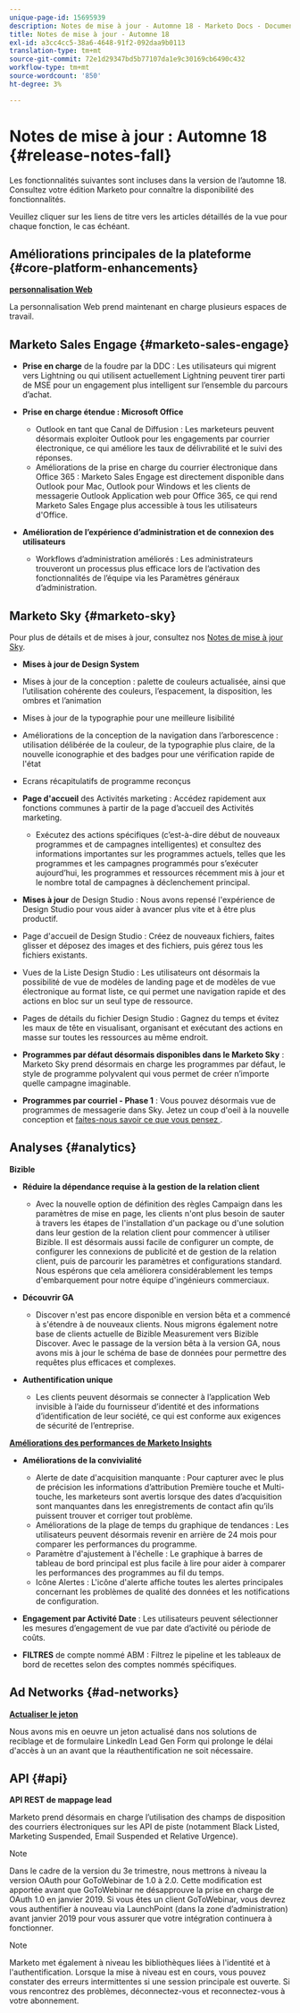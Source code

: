 ```yaml
---
unique-page-id: 15695939
description: Notes de mise à jour - Automne 18 - Marketo Docs - Documentation du produit
title: Notes de mise à jour - Automne 18
exl-id: a3cc4cc5-38a6-4648-91f2-092daa9b0113
translation-type: tm+mt
source-git-commit: 72e1d29347bd5b77107da1e9c30169cb6490c432
workflow-type: tm+mt
source-wordcount: '850'
ht-degree: 3%

---
```


# Notes de mise à jour : Automne 18 {#release-notes-fall}

Les fonctionnalités suivantes sont incluses dans la version de l’automne 18. Consultez votre édition Marketo pour connaître la disponibilité des fonctionnalités.

Veuillez cliquer sur les liens de titre vers les articles détaillés de la vue pour chaque fonction, le cas échéant.

## Améliorations principales de la plateforme {#core-platform-enhancements}

**[personnalisation Web](/help/marketo/product-docs/web-personalization/getting-started/workspaces-in-web-personalization.md)**

La personnalisation Web prend maintenant en charge plusieurs espaces de travail.

## Marketo Sales Engage {#marketo-sales-engage}

* **Prise en charge** de la foudre par la DDC : Les utilisateurs qui migrent vers Lightning ou qui utilisent actuellement Lightning peuvent tirer parti de MSE pour un engagement plus intelligent sur l’ensemble du parcours d’achat.

* **Prise en charge étendue : Microsoft Office**

   * Outlook en tant que Canal de Diffusion : Les marketeurs peuvent désormais exploiter Outlook pour les engagements par courrier électronique, ce qui améliore les taux de délivrabilité et le suivi des réponses.
   * Améliorations de la prise en charge du courrier électronique dans Office 365 : Marketo Sales Engage est directement disponible dans Outlook pour Mac, Outlook pour Windows et les clients de messagerie Outlook Application web pour Office 365, ce qui rend Marketo Sales Engage plus accessible à tous les utilisateurs d&#39;Office.

* **Amélioration de l’expérience d’administration et de connexion des utilisateurs**

   * Workflows d’administration améliorés : Les administrateurs trouveront un processus plus efficace lors de l’activation des fonctionnalités de l’équipe via les Paramètres généraux d’administration.

## Marketo Sky {#marketo-sky}

Pour plus de détails et de mises à jour, consultez nos [Notes de mise à jour Sky](https://help.marketo.com).

* **Mises à jour de Design System**

* Mises à jour de la conception : palette de couleurs actualisée, ainsi que l’utilisation cohérente des couleurs, l’espacement, la disposition, les ombres et l’animation
* Mises à jour de la typographie pour une meilleure lisibilité
* Améliorations de la conception de la navigation dans l’arborescence : utilisation délibérée de la couleur, de la typographie plus claire, de la nouvelle iconographie et des badges pour une vérification rapide de l&#39;état
* Ecrans récapitulatifs de programme reconçus

* **Page d&#39;accueil** des Activités marketing : Accédez rapidement aux fonctions communes à partir de la page d’accueil des Activités marketing.

   * Exécutez des actions spécifiques (c’est-à-dire début de nouveaux programmes et de campagnes intelligentes) et consultez des informations importantes sur les programmes actuels, telles que les programmes et les campagnes programmés pour s’exécuter aujourd’hui, les programmes et ressources récemment mis à jour et le nombre total de campagnes à déclenchement principal.

* **Mises à jour** de Design Studio : Nous avons repensé l&#39;expérience de Design Studio pour vous aider à avancer plus vite et à être plus productif.
* Page d&#39;accueil de Design Studio : Créez de nouveaux fichiers, faites glisser et déposez des images et des fichiers, puis gérez tous les fichiers existants.
* Vues de la Liste Design Studio : Les utilisateurs ont désormais la possibilité de vue de modèles de landing page et de modèles de vue électronique au format liste, ce qui permet une navigation rapide et des actions en bloc sur un seul type de ressource.
* Pages de détails du fichier Design Studio : Gagnez du temps et évitez les maux de tête en visualisant, organisant et exécutant des actions en masse sur toutes les ressources au même endroit.
* **Programmes par défaut désormais disponibles dans le Marketo Sky** : Marketo Sky prend désormais en charge les programmes par défaut, le style de programme polyvalent qui vous permet de créer n’importe quelle campagne imaginable.
* **Programmes par courriel - Phase 1** : Vous pouvez désormais vue de programmes de messagerie dans Sky. Jetez un coup d&#39;oeil à la nouvelle conception et [faites-nous savoir ce que vous pensez ](https://go.marketo.com/NextGenUX---USA---Apr-2018-fcp_Landing-Page-Feedback.html).

## Analyses {#analytics}

**Bizible**

* **Réduire la dépendance requise à la gestion de la relation client**

   * Avec la nouvelle option de définition des règles Campaign dans les paramètres de mise en page, les clients n&#39;ont plus besoin de sauter à travers les étapes de l&#39;installation d&#39;un package ou d&#39;une solution dans leur gestion de la relation client pour commencer à utiliser Bizible. Il est désormais aussi facile de configurer un compte, de configurer les connexions de publicité et de gestion de la relation client, puis de parcourir les paramètres et configurations standard. Nous espérons que cela améliorera considérablement les temps d&#39;embarquement pour notre équipe d&#39;ingénieurs commerciaux.

* **Découvrir GA**

   * Discover n&#39;est pas encore disponible en version bêta et a commencé à s&#39;étendre à de nouveaux clients. Nous migrons également notre base de clients actuelle de Bizible Measurement vers Bizible Discover. Avec le passage de la version bêta à la version GA, nous avons mis à jour le schéma de base de données pour permettre des requêtes plus efficaces et complexes.

* **Authentification unique**

   * Les clients peuvent désormais se connecter à l’application Web invisible à l’aide du fournisseur d’identité et des informations d’identification de leur société, ce qui est conforme aux exigences de sécurité de l’entreprise.

**[Améliorations des performances de Marketo Insights](/help/marketo/product-docs/reporting/performance-insights/performance-insights-overview.md)**

* **Améliorations de la convivialité**

   * Alerte de date d&#39;acquisition manquante : Pour capturer avec le plus de précision les informations d’attribution Première touche et Multi-touche, les marketeurs sont avertis lorsque des dates d’acquisition sont manquantes dans les enregistrements de contact afin qu’ils puissent trouver et corriger tout problème.
   * Améliorations de la plage de temps du graphique de tendances : Les utilisateurs peuvent désormais revenir en arrière de 24 mois pour comparer les performances du programme.
   * Paramètre d&#39;ajustement à l&#39;échelle : Le graphique à barres de tableau de bord principal est plus facile à lire pour aider à comparer les performances des programmes au fil du temps.
   * Icône Alertes : L&#39;icône d&#39;alerte affiche toutes les alertes principales concernant les problèmes de qualité des données et les notifications de configuration.

* **Engagement par Activité Date** : Les utilisateurs peuvent sélectionner les mesures d’engagement de vue par date d’activité ou période de coûts.
* **FILTRES** de compte nommé ABM : Filtrez le pipeline et les tableaux de bord de recettes selon des comptes nommés spécifiques.

## Ad Networks {#ad-networks}

**[Actualiser le jeton](/help/marketo/product-docs/demand-generation/social/social-functions/set-up-linkedin-lead-gen-forms.md)**

Nous avons mis en oeuvre un jeton actualisé dans nos solutions de reciblage et de formulaire LinkedIn Lead Gen Form qui prolonge le délai d&#39;accès à un an avant que la réauthentification ne soit nécessaire.

## API {#api}

**API REST de mappage lead**

Marketo prend désormais en charge l’utilisation des champs de disposition des courriers électroniques sur les API de piste (notamment Black Listed, Marketing Suspended, Email Suspended et Relative Urgence).

>[!NOTE]
>
>Dans le cadre de la version du 3e trimestre, nous mettrons à niveau la version OAuth pour GoToWebinar de 1.0 à 2.0. Cette modification est apportée avant que GoToWebinar ne désapprouve la prise en charge de OAuth 1.0 en janvier 2019. Si vous êtes un client GoToWebinar, vous devrez vous authentifier à nouveau via LaunchPoint (dans la zone d’administration) avant janvier 2019 pour vous assurer que votre intégration continuera à fonctionner.

>[!NOTE]
>
>Marketo met également à niveau les bibliothèques liées à l&#39;identité et à l&#39;authentification. Lorsque la mise à niveau est en cours, vous pouvez constater des erreurs intermittentes si une session principale est ouverte. Si vous rencontrez des problèmes, déconnectez-vous et reconnectez-vous à votre abonnement.
